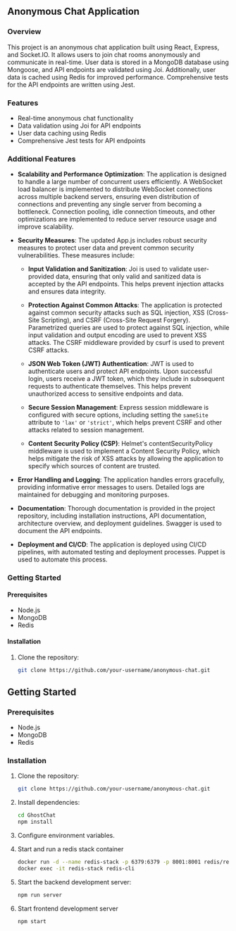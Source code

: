 ## Anonymous Chat Application

### Overview

This project is an anonymous chat application built using React, Express, and Socket.IO. It allows users to join chat rooms anonymously and communicate in real-time. User data is stored in a MongoDB database using Mongoose, and API endpoints are validated using Joi. Additionally, user data is cached using Redis for improved performance. Comprehensive tests for the API endpoints are written using Jest.

### Features

- Real-time anonymous chat functionality
- Data validation using Joi for API endpoints
- User data caching using Redis
- Comprehensive Jest tests for API endpoints

### Additional Features

- **Scalability and Performance Optimization**: The application is designed to handle a large number of concurrent users efficiently. A WebSocket load balancer is implemented to distribute WebSocket connections across multiple backend servers, ensuring even distribution of connections and preventing any single server from becoming a bottleneck. Connection pooling, idle connection timeouts, and other optimizations are implemented to reduce server resource usage and improve scalability.

- **Security Measures**: The updated App.js includes robust security measures to protect user data and prevent common security vulnerabilities. These measures include:

  - **Input Validation and Sanitization**: Joi is used to validate user-provided data, ensuring that only valid and sanitized data is accepted by the API endpoints. This helps prevent injection attacks and ensures data integrity.

  - **Protection Against Common Attacks**: The application is protected against common security attacks such as SQL injection, XSS (Cross-Site Scripting), and CSRF (Cross-Site Request Forgery). Parametrized queries are used to protect against SQL injection, while input validation and output encoding are used to prevent XSS attacks. The CSRF middleware provided by csurf is used to prevent CSRF attacks.

  - **JSON Web Token (JWT) Authentication**: JWT is used to authenticate users and protect API endpoints. Upon successful login, users receive a JWT token, which they include in subsequent requests to authenticate themselves. This helps prevent unauthorized access to sensitive endpoints and data.

  - **Secure Session Management**: Express session middleware is configured with secure options, including setting the `sameSite` attribute to `'lax'` or `'strict'`, which helps prevent CSRF and other attacks related to session management.

  - **Content Security Policy (CSP)**: Helmet's contentSecurityPolicy middleware is used to implement a Content Security Policy, which helps mitigate the risk of XSS attacks by allowing the application to specify which sources of content are trusted.

- **Error Handling and Logging**: The application handles errors gracefully, providing informative error messages to users. Detailed logs are maintained for debugging and monitoring purposes.

- **Documentation**: Thorough documentation is provided in the project repository, including installation instructions, API documentation, architecture overview, and deployment guidelines. Swagger is used to document the API endpoints.

- **Deployment and CI/CD**: The application is deployed using CI/CD pipelines, with automated testing and deployment processes. Puppet is used to automate this process.

### Getting Started

#### Prerequisites

- Node.js
- MongoDB
- Redis

#### Installation

1. Clone the repository:

   ```bash
   git clone https://github.com/your-username/anonymous-chat.git
   ```

## Getting Started

### Prerequisites

- Node.js
- MongoDB
- Redis

### Installation

1. Clone the repository:

   ```bash
   git clone https://github.com/your-username/anonymous-chat.git
   ```

2. Install dependencies:

   ```bash
   cd GhostChat
   npm install
   ```

3. Configure environment variables.

4. Start and run a redis stack container

   ```bash
   docker run -d --name redis-stack -p 6379:6379 -p 8001:8001 redis/redis-stack:latest
   docker exec -it redis-stack redis-cli
   ```

4. Start the backend development server:

   ```bash
   npm run server
   ```

5. Start frontend development server

   ```bash
   npm start
   ```
